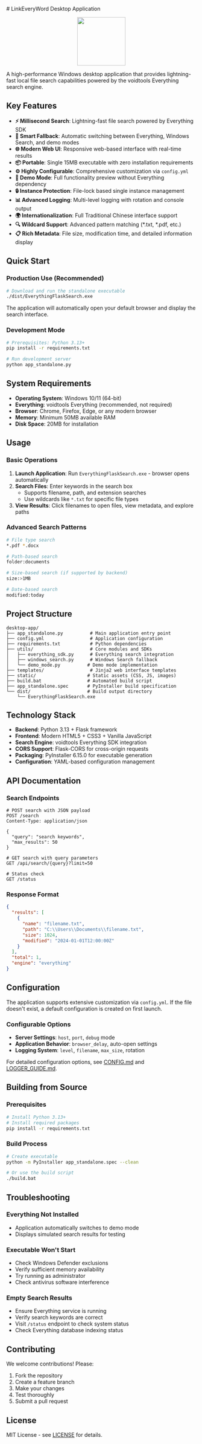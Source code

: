 ﻿﻿# LinkEveryWord Desktop Application

<p align="center"><img src="../shared/image.png" width="128"></p>

A high-performance Windows desktop application that provides lightning-fast local file search capabilities powered by the voidtools Everything search engine.

## Key Features

- **⚡ Millisecond Search**: Lightning-fast file search powered by Everything SDK
- **🔄 Smart Fallback**: Automatic switching between Everything, Windows Search, and demo modes
- **🌐 Modern Web UI**: Responsive web-based interface with real-time results
- **📦 Portable**: Single 15MB executable with zero installation requirements
- **⚙️ Highly Configurable**: Comprehensive customization via `config.yml`
- **🎯 Demo Mode**: Full functionality preview without Everything dependency
- **🔒 Instance Protection**: File-lock based single instance management
- **📊 Advanced Logging**: Multi-level logging with rotation and console output
- **🌍 Internationalization**: Full Traditional Chinese interface support
- **🔍 Wildcard Support**: Advanced pattern matching (*.txt, *.pdf, etc.)
- **📋 Rich Metadata**: File size, modification time, and detailed information display

## Quick Start

### Production Use (Recommended)
```bash
# Download and run the standalone executable
./dist/EverythingFlaskSearch.exe
```
The application will automatically open your default browser and display the search interface.

### Development Mode
```bash
# Prerequisites: Python 3.13+
pip install -r requirements.txt

# Run development server
python app_standalone.py
```

## System Requirements

- **Operating System**: Windows 10/11 (64-bit)
- **Everything**: voidtools Everything (recommended, not required)
- **Browser**: Chrome, Firefox, Edge, or any modern browser
- **Memory**: Minimum 50MB available RAM
- **Disk Space**: 20MB for installation

## Usage

### Basic Operations
1. **Launch Application**: Run `EverythingFlaskSearch.exe` - browser opens automatically
2. **Search Files**: Enter keywords in the search box
   - Supports filename, path, and extension searches
   - Use wildcards like `*.txt` for specific file types
3. **View Results**: Click filenames to open files, view metadata, and explore paths

### Advanced Search Patterns
```bash
# File type search
*.pdf *.docx

# Path-based search
folder:documents

# Size-based search (if supported by backend)
size:>1MB

# Date-based search
modified:today
```

## Project Structure

```
desktop-app/
├── app_standalone.py          # Main application entry point
├── config.yml                 # Application configuration
├── requirements.txt           # Python dependencies
├── utils/                     # Core modules and SDKs
│   ├── everything_sdk.py      # Everything search integration
│   ├── windows_search.py      # Windows Search fallback
│   └── demo_mode.py          # Demo mode implementation
├── templates/                 # Jinja2 web interface templates
├── static/                   # Static assets (CSS, JS, images)
├── build.bat                 # Automated build script
├── app_standalone.spec       # PyInstaller build specification
└── dist/                     # Build output directory
    └── EverythingFlaskSearch.exe
```

## Technology Stack

- **Backend**: Python 3.13 + Flask framework
- **Frontend**: Modern HTML5 + CSS3 + Vanilla JavaScript
- **Search Engine**: voidtools Everything SDK integration
- **CORS Support**: Flask-CORS for cross-origin requests
- **Packaging**: PyInstaller 6.15.0 for executable generation
- **Configuration**: YAML-based configuration management

## API Documentation

### Search Endpoints
```http
# POST search with JSON payload
POST /search
Content-Type: application/json

{
  "query": "search keywords",
  "max_results": 50
}

# GET search with query parameters
GET /api/search/{query}?limit=50

# Status check
GET /status
```

### Response Format
```json
{
  "results": [
    {
      "name": "filename.txt",
      "path": "C:\\Users\\Documents\\filename.txt",
      "size": 1024,
      "modified": "2024-01-01T12:00:00Z"
    }
  ],
  "total": 1,
  "engine": "everything"
}
```

## Configuration

The application supports extensive customization via `config.yml`. If the file doesn't exist, a default configuration is created on first launch.

### Configurable Options
- **Server Settings**: `host`, `port`, `debug` mode
- **Application Behavior**: `browser_delay`, auto-open settings
- **Logging System**: `level`, `filename`, `max_size`, rotation

For detailed configuration options, see [CONFIG.md](CONFIG.md) and [LOGGER_GUIDE.md](LOGGER_GUIDE.md).

## Building from Source

### Prerequisites
```bash
# Install Python 3.13+
# Install required packages
pip install -r requirements.txt
```

### Build Process
```bash
# Create executable
python -m PyInstaller app_standalone.spec --clean

# Or use the build script
./build.bat
```

## Troubleshooting

### Everything Not Installed
- Application automatically switches to demo mode
- Displays simulated search results for testing

### Executable Won't Start
- Check Windows Defender exclusions
- Verify sufficient memory availability
- Try running as administrator
- Check antivirus software interference

### Empty Search Results
- Ensure Everything service is running
- Verify search keywords are correct
- Visit `/status` endpoint to check system status
- Check Everything database indexing status

## Contributing

We welcome contributions! Please:

1. Fork the repository
2. Create a feature branch
3. Make your changes
4. Test thoroughly
5. Submit a pull request

## License

MIT License - see [LICENSE](../LICENSE) for details.